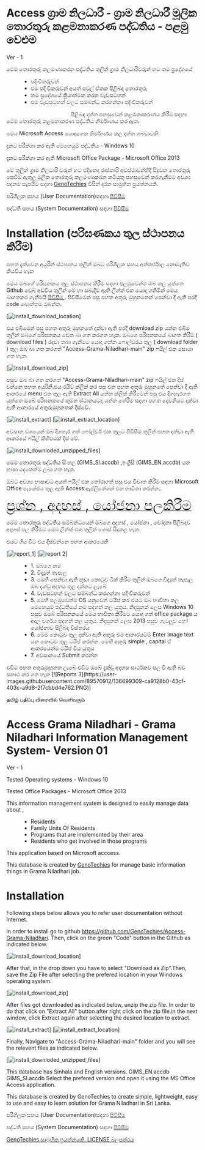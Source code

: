 # Access ග්&zwj;රාම නිලධාරී - ග්&zwj;රාම නිලධාරී මූලික තොරතුරු කළමනාකරණ පද්ධතිය - පළමු වෙළුම 

<p>Ver - 1</p>
<p>මෙම තොරතුරු කලමණාකරන පද්ධතිය තුලින් ග්&zwj;රාම නිලධාරිවරුන් හට තම ප්&zwj;රදේශයේ&nbsp;</p>

<ul style="margin-left:40px">
	<li>පදිංචිකරුවන්&nbsp;</li>
	<li>එම පදිංචිකරුවන් අයත් පවුල් ඒකක පිළිබඳ තොරතුරු&nbsp;</li>
	<li>තම ප්&zwj;රදේශයේ ක්&zwj;රියාත්මක කරන වැඩසටහන්&nbsp;</li>
	<li>එම වැඩසටහන් වලට සම්බන්ධ කරගන්නා පදිංචිකරුවන්&nbsp;</li>
</ul>


<p>&nbsp; &nbsp; &nbsp; &nbsp; &nbsp; &nbsp; &nbsp; &nbsp; &nbsp; &nbsp; &nbsp; &nbsp; &nbsp; &nbsp; &nbsp; &nbsp; &nbsp; &nbsp; &nbsp; &nbsp; &nbsp; &nbsp;පිළිබඳ දත්ත පහසුවෙන් කළමනාකරණය කිරීම සදහා මෙම තොරතුරු කළමනාකරණ පද්ධතිය නිර්මාණය කර ඇත.&nbsp;</p>

<p>මෙය Microsoft Access යොදාගෙන නිර්මාණය කල දත්ත ගබඩාවකි.</p>
<p>දැනට පරීක්ශා කර ඇති මෙහෙයුම් පද්ධතිය - Windows 10 </p>
<p>දැනට පරීක්ශා කර ඇති Microsoft Office Package - Microsoft Office 2013 </p>

<p>මේ තුලින් ග්&zwj;රාම නිලධාරි වරුන් හට එදිනෙදා රාජකාරි අවස්ථාවන්හිදී සිදුවන තොරතුරු සෙවීම් ඇතුලු මූලික තොරතුරු කලමණාකරන කටියුතු පහසුවෙන් කරගැනීමට අවශ්&zwj;ය පදනම සැපයීම සදහා <a href="github.com/GenoTechies">GenoTechies</a> විසින් දරන සාමුහික ප්&zwj;රයත්නයකි.</p>


<p>පරිශීලක සහය (User Documentation)සඳහා  <a href="./user_documentation.html"><u><span style="font-size:20px" target="_blank" ><strong></strong></span></u>පිවිසීම </a></p>
<p>පද්ධති සහය (System Documentation) සඳහා  <a href="./system_documentation.htm"><u><span style="font-size:20px" target="_blank" ><strong></strong></span></u>පිවිසීම </a></p>

# Installation (පරිඝණකය තුල ස්ථාපනය කිරීම)

පහත දැක්වෙන අයුරින් ස්ථාපනය තුලින් ඔබට පරිශීලක සහය අන්තර්ජාල  නොමැතිව කියවිය හැක 

මෙය ඔබගේ පරිඝනකය තුල ස්ථාපනය කිරීම සදහා පලමුවෙන්ම ඔබ කල යුත්තෙ Github වෙබ් අඩවිය තුලින් මේ හා සබැදිව ඇති ලින්ක් එක යොදා ගනිමින් මෙය බාගතකර ගැනීමයි  <a href="https://github.com/GenoTechies/Access-Grama-Niladhari" target="_blank"><u><span style="font-size:20px"><strong></strong></span></u>පිවිසීම </a>.  පිවිසීමෙන් පසු පහත අතුරු මුහුනතෙන් පෙන්වා දී ඇති පරදි code බොත්තම ඔබන්න.

[![install_download_location](https://genotechies.github.io/Access-Grama-Niladhari/install_download_location.jpg)]

එය එබීමෙන් පසු පහත අතුරු මුහුනතේ දක්වා ඇති පරදි download zip යන්න එබීම තුලින් ඔබගේ පරිඝනකය වෙත බා ගත කරගත හැක. ඔබගෙ පරිඝනකයේ බාගත කිරීම් ( download files ) රදවා තබා ගැනීමට යොදා ගන්න ෆොල්ඩරය තුල ( download folder ) තුල ඔබ බා ගත කරගත් "Access-Grama-Niladhari-main" zip ෆයිල් එක සොයා ගත හැක.

[![install_download_zip](https://genotechies.github.io/Access-Grama-Niladhari/install_download_zip.jpg)]

පසුව ඔබ බා ගත කරගත් "Access-Grama-Niladhari-main" zip ෆයිල් එක දිස් වන්නෙ පහත අයුරිනි.එය රයිට් ක්ලික් කර පසු එන පහත අතුරු මුහුනතේ පෙන්වා දී ඇති ආකරයේ menu එක තුල ඇති Extract All යන්න ක්ලික් කිරීමෙන් පසු එය දිගහැරගත යුත්තෙ ඔබේ පරිඝනකයේ කුමන ස්ථානයටද යන්න තේරීම සදහා පහත දෙවනියට දක්වා ඇති ආකාරයේ අතුරුමුහුනතක් දිස්වේ.

[![install_extract](https://genotechies.github.io/Access-Grama-Niladhari/install_extract.jpg)]
[![install_extract_location](https://genotechies.github.io/Access-Grama-Niladhari/install_extract_location.jpg)]

අවසාන වශයෙන් ඔබ දිගහැර ගත් ෆෝල්ඩර් එක තුලට පිවිසීම තුලින් පහත දක්වා ඇති ආකරයේ ෆයිල් කිහිපයක් දිස් වේ.


[![install_downloded_unzipped_files](https://genotechies.github.io/Access-Grama-Niladhari/install_downloded_unzipped_files.JPG)]

මෙම තොරතුරු පද්ධතිය සිංහල (GIMS_SI.accdb) ,ඉංග්‍රීසි (GIMS_EN.accdb) යන භාෂා දෙකෙන්ම ලබා ගත හැක.

ඔබට අවශ්‍ය භාෂාවට අයත් ෆයිල් එක තෝරාගත් පසු එය විවෘත කිරීම සදහා Microsoft Office පැකේජය තුල ඇති  Access ඇප්ලිකේශන් එක භාවිතා කරන්න..

<p><u><span style="font-size:35px">ප්&zwj;රශ්න , අදහස් , යෝජනා&nbsp;පලකිරීම</span></u></p>

<p>මෙම තොරතුරු පද්ධතිය සම්බන්ධයෙන් ඔබගෙ අදහස් , යෝජනා , චෝදනා පිලිබදව අදහස් පල කිරීමට මෙම ලින්ක් එක තුලින් ගොස් සිදුකල හැක.</p>
	
		
<p>එයට ගිය විට එය දිස්වන්නෙ පහත ආකරයෙනි</p>	
	
[![report_1](https://user-images.githubusercontent.com/89570912/136699175-8152c490-9c8d-4d2a-b0c3-8bfb411d7176.PNG)]
[![report 2](https://user-images.githubusercontent.com/89570912/136699191-9748b5be-11a8-435e-afe7-5e391be3d3a4.PNG)]



<ul style="margin-left:40px">
	<li>1. ඔබගෙ නම</li>
	<li>2. විද්‍යුත් තැපෑල</li>
	<li>3. මෙහි පෙන්වා ඇති කුඩා කොටුව ටික් කිරීම තුලින් ඔබගෙ විද්‍යුත් තැපෑල ඔබ දැක්වු අදහස තුල දක්නට ලැබේ </li>
	<li>4. වැඩසටහන් වලට සම්බන්ධ කරගන්නා පදිංචිකරුවන්&nbsp;</li>
	<li>5. මෙහි පලමුවෙන්ම OS යනුවෙන් ටයිප් කර එයට ඔබ භාවිතා කල මෙහෙයුම් පද්ධතියේ නම සදහන් කල යුතුය. නිදසුනක් ලෙස Windows 10
		පසුව ඔබේ පරිඝනකයේ මෙය භාවිතා කිරීමට යොදා ගත් office package ය අදාල වර්ශය  සදහන් කල යුතුය. නිදසුනක් ලෙස 2013
		පසුව ගැටලුව හෝ යෝජනාව පිලිබද විස්තරය</li>
	<li>6. මෙම කොටුව තුල දක්වා ඇති අකුරු එම ආකාරයටම Enter image text යන කොටුව තුල ටයිප් කරන්න. මෙහි අකුරු simple , capital ඒ ආකරයෙන්ම ටයිප් විය යුතුය </li>
	<li>7. අවසානයේ Submit කරන්න </li>
</ul>	
එවිට පහත අතුරුමුහුනත ලැබේ
එවිට ඔබේ දැක්වූ අදහස සාර්ථකව පල වී ඇති බව සනාථ කර ගත හැක
[![Reports 3](https://user-images.githubusercontent.com/89570912/136699309-ca9128b0-43cf-403c-a9d8-2f7cbbd4e762.PNG)]


	
தமிழ் பதிப்பு விரைவில் வெளிவரும்

# Access Grama Niladhari - Grama Niladhari Information Management System- Version 01

<p>Ver - 1</p>
<p>Tested Operating systems - Windows 10 </p>
</p>Tested Office Packages - Microsoft Office 2013 </p>


<p>This information management system is designed to easily manage data about ,</p>

<ul style="margin-left:40px">
	<li>Residents</li>
	<li>Family Units Of Residents</li>
	<li>Programs that are implemented by their area</li>
	<li>Residents who get involved in those programs</li>
</ul>

<p>This application based on Microsoft acccess.</p>



<p>This database is created by <a href="github.com/GenoTechies">GenoTechies</a> for manage basic information things in Grama Niladhari job.</p>

# Installation

Following steps below allows you to refer user documentation without Internet.

In order to install go to github https://github.com/GenoTechies/Access-Grama-Niladhari. Then, click on the green "Code" button in the Github as indicated below.

[![install_download_location](https://genotechies.github.io/Access-Grama-Niladhari/install_download_location.jpg)]

After that, in the drop down you have to select "Download as Zip".Then, save the Zip File after selecting the prefered location in your Windows operating system.

[![install_download_zip](https://genotechies.github.io/Access-Grama-Niladhari/install_download_zip.jpg)]

After files got downloaded as indicated below, unzip the zip file. In order to do that click on "Extract All" button after right click on the zip file.in the next window, click Extract again after selecting the desired location to extract.

[![install_extract](https://genotechies.github.io/Access-Grama-Niladhari/install_extract.jpg)]
[![install_extract_location](https://genotechies.github.io/Access-Grama-Niladhari/install_extract_location.jpg)]

Finally, Navigate to "Access-Grama-Niladhari-main" folder  and you will see the relevent files as indicated below.


[![install_downloded_unzipped_files](https://genotechies.github.io/Access-Grama-Niladhari/install_downloded_unzipped_files.JPG)]

This database has Sinhala and English versions.
GIMS_EN.accdb
GIMS_SI.accdb
Select the prefered version and open it using the MS Office Access application.

This database is created by GenoTechies to create simple, lightweight, easy to use and easy to learn solution for Grama Niladhari in Sri Lanka.

<p>පරිශීලක සහය (User Documentation)සඳහා  <a href="./user_documentation.html" target="_blank" ><u><span style="font-size:20px"><strong></strong></span></u>පිවිසීම </a></p>
<p>පද්ධති සහය (System Documentation) සඳහා  <a href="./system_documentation.htm" target="_blank" ><u><span style="font-size:20px"><strong></strong></span></u>පිවිසීම </a></p>
<a href="https://github.com/GenoTechies" target="_blank" ><u><span style="font-size:20px"><strong></strong></span></u> GenoTechies සාමූහික ප්‍රයත්නයකි. </a> <a href="https://github.com/GenoTechies/Access-Grama-Niladhari/blob/main/LICENSE" target="_blank" ><u><span style="font-size:20px"><strong></strong></span></u> LICENSE බලපත්රය </a> 








